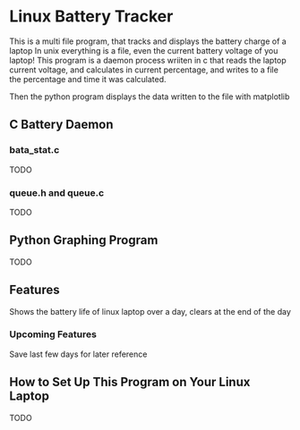 # Linux Battery Tracker
This is a multi file program, that tracks and displays the battery charge of a laptop
In unix everything is a file, even the current battery voltage of you laptop! This program 
is a daemon process wriiten in c that reads the laptop current voltage, and calculates in current
percentage, and writes to a file the percentage and time it was calculated.

Then the python program displays the data written to the file with matplotlib

## C Battery Daemon
### bata_stat.c
TODO
### queue.h and queue.c
TODO
## Python Graphing Program
TODO
## Features
Shows the battery life of linux laptop over a day, clears at the end of the day
### Upcoming Features
Save last few days for later reference
## How to Set Up This Program on Your Linux Laptop
TODO